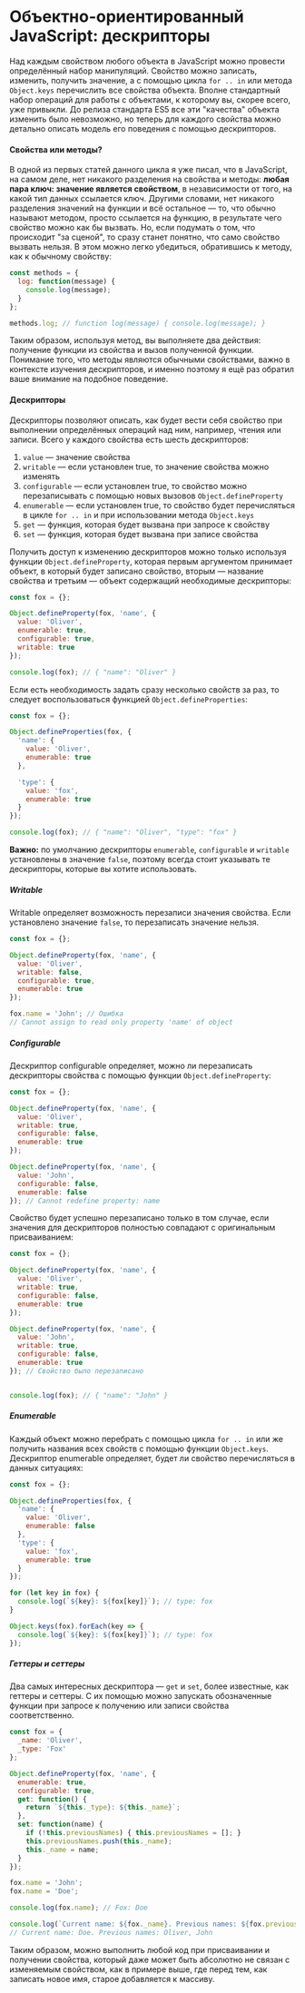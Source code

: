 # Объектно-ориентированный JavaScript: дескрипторы

Над каждым свойством любого объекта в JavaScript можно провести определённый набор манипуляций. Свойство можно записать, изменить, получить значение, а с помощью цикла `for .. in` или метода `Object.keys` перечислить все свойства объекта. Вполне стандартный набор операций для работы с объектами, к которому вы, скорее всего, уже привыкли. До релиза стандарта ES5 все эти "качества" объекта изменить было невозможно, но теперь для каждого свойства можно детально описать модель его поведения с помощью дескрипторов.

#### Свойства или методы?
В одной из первых статей данного цикла я уже писал, что в JavaScript, на самом деле, нет никакого разделения на свойства и методы: **любая пара ключ: значение является свойством**, в независимости от того, на какой тип данных ссылается ключ. Другими словами, нет никакого разделения значений на функции и всё остальное — то, что обычно называют методом, просто ссылается на функцию, в результате чего свойство можно как бы вызвать. Но, если подумать о том, что происходит "за сценой", то сразу станет понятно, что само свойство вызвать нельзя. В этом  можно легко убедиться, обратившись к методу, как к обычному свойству:

```javascript
const methods = {
  log: function(message) {
    console.log(message);
  }
};

methods.log; // function log(message) { console.log(message); }
```

Таким образом, используя метод, вы выполняете два действия: получение функции из свойства и вызов полученной функции. Понимание того, что методы являются обычными свойствами, важно в контексте изучения дескрипторов, и именно поэтому я ещё раз обратил ваше внимание на подобное поведение.

#### Дескрипторы
Дескрипторы позволяют описать, как будет вести себя свойство при выполнении определённых операций над ним, например, чтения или записи. Всего у каждого свойства есть шесть дескрипторов: 

1. `value` — значение свойства
2. `writable` — если установлен true, то значение свойства можно изменять
3. `configurable` — если установлен true, то свойство можно перезаписывать с помощью новых вызовов `Object.defineProperty`
4. `enumerable` — если установлен true, то свойство будет перечисляться в цикле `for .. in` и при использовании метода `Object.keys`
5. `get` — функция, которая будет вызвана при запросе к свойству
6. `set` — функция, которая будет вызвана при записе свойства

Получить доступ к изменению дескрипторов можно только используя функции `Object.defineProperty`, которая первым аргументом принимает объект, в который будет записано свойство, вторым — название свойства и третьим — объект содержащий необходимые дескрипторы:

```javascript
const fox = {};

Object.defineProperty(fox, 'name', {
  value: 'Oliver',
  enumerable: true,
  configurable: true,
  writable: true
});

console.log(fox); // { "name": "Oliver" }
```

Если есть необходимость задать сразу несколько свойств за раз, то следует воспользоваться функцией `Object.defineProperties`:
```javascript
const fox = {};

Object.defineProperties(fox, {
  'name': {
    value: 'Oliver',
    enumerable: true
  },

  'type': {
    value: 'fox',
    enumerable: true
  }
});

console.log(fox); // { "name": "Oliver", "type": "fox" }
```

**Важно:** по умолчанию дескрипторы `enumerable`, `configurable` и `writable` установлены в значение `false`, поэтому всегда стоит указывать те дескрипторы, которые вы хотите использовать.


##### Writable
Writable определяет возможность перезаписи значения свойства. Если установлено значение `false`, то перезаписать значение нельзя.

```javascript
const fox = {};

Object.defineProperty(fox, 'name', {
  value: 'Oliver',
  writable: false,
  configurable: true,
  enumerable: true
});

fox.name = 'John'; // Ошибка
// Cannot assign to read only property 'name' of object
```

##### Configurable
Дескриптор configurable определяет, можно ли перезаписать дескрипторы свойства с помощью функции `Object.defineProperty`:

```javascript
const fox = {};

Object.defineProperty(fox, 'name', {
  value: 'Oliver',
  writable: true,
  configurable: false,
  enumerable: true
});

Object.defineProperty(fox, 'name', {
  value: 'John',
  configurable: false,
  enumerable: false
}); // Cannot redefine property: name
```

Свойство будет успешно перезаписано только в том случае, если значения для дескрипторов полностью совпадают с оригинальным присваиванием:
```javascript
const fox = {};

Object.defineProperty(fox, 'name', {
  value: 'Oliver',
  writable: true,
  configurable: false,
  enumerable: true
});

Object.defineProperty(fox, 'name', {
  value: 'John',
  writable: true,
  configurable: false,
  enumerable: true
}); // Свойство было перезаписано


console.log(fox); // { "name": "John" }
```

##### Enumerable
Каждый объект можно перебрать с помощью цикла `for .. in` или же получить названия всех свойств с помощью функции `Object.keys`. Дескриптор enumerable определяет, будет ли свойство перечисляться в данных ситуациях:
```javascript
const fox = {};

Object.defineProperties(fox, {
  'name': {
    value: 'Oliver',
    enumerable: false
  },
  'type': {
    value: 'fox',
    enumerable: true
  }
});

for (let key in fox) {
  console.log(`${key}: ${fox[key]}`); // type: fox
}

Object.keys(fox).forEach(key => {
  console.log(`${key}: ${fox[key]}`); // type: fox
});
```

##### Геттеры и сеттеры
Два самых интересных дескриптора — `get` и `set`, более известные, как геттеры и сеттеры. С их помощью можно запускать обозначенные функции при запросе к получению или записи свойства соответственно. 

```javascript
const fox = {
  _name: 'Oliver',
  _type: 'Fox'
};

Object.defineProperty(fox, 'name', {
  enumerable: true,
  configurable: true,
  get: function() {
    return `${this._type}: ${this._name}`;
  },
  set: function(name) {
    if (!this.previousNames) { this.previousNames = []; }
    this.previousNames.push(this._name);
    this._name = name;
  }
});

fox.name = 'John';
fox.name = 'Doe';

console.log(fox.name); // Fox: Doe

console.log(`Current name: ${fox._name}. Previous names: ${fox.previousNames.join(', ')}`);
// Current name: Doe. Previous names: Oliver, John
```

Таким образом, можно выполнить любой код при присваивании и получении свойства, который даже может быть абсолютно не связан с изменяемым свойством, как в примере выше, где перед тем, как записать новое имя, старое добавляется к массиву.